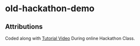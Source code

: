 # old-hackathon-demo

## Attributions

Coded along with [Tutorial Video](https://www.youtube.com/watch?v=4ARsthVnCTg&ab_channel=KennyYipCoding) During online Hackathon Class.
